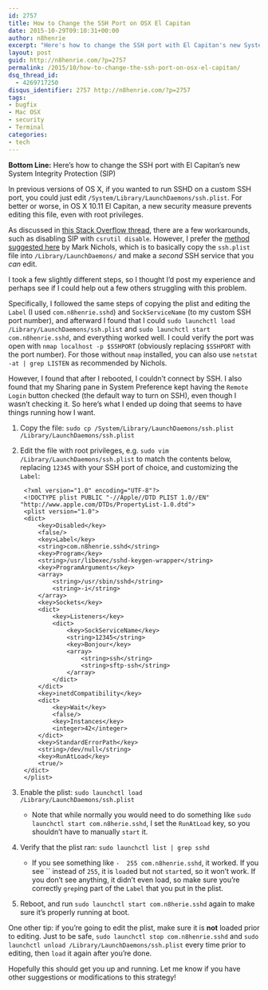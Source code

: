 ```yaml
---
id: 2757
title: How to Change the SSH Port on OSX El Capitan
date: 2015-10-29T09:10:31+00:00
author: n8henrie
excerpt: "Here's how to change the SSH port with El Capitan's new System Integrity Protection (SIP)."
layout: post
guid: http://n8henrie.com/?p=2757
permalink: /2015/10/how-to-change-the-ssh-port-on-osx-el-capitan/
dsq_thread_id:
  - 4269717250
disqus_identifier: 2757 http://n8henrie.com/?p=2757
tags:
- bugfix
- Mac OSX
- security
- Terminal
categories:
- tech
---
```

**Bottom Line:** Here’s how to change the SSH port with El Capitan’s new System Integrity Protection (SIP)<!--more-->

In previous versions of OS X, if you wanted to run SSHD on a custom SSH port, you could just edit `/System/Library/LaunchDaemons/ssh.plist`. For better or worse, in OS X 10.11 El Capitan, a new security measure prevents editing this file, even with root privileges.

As discussed in <a href="http://stackoverflow.com/questions/30768087/restricted-folder-files-in-os-x-el-capitan" target="_blank">this Stack Overflow thread</a>, there are a few workarounds, such as disabling SIP with `csrutil disable`. However, I prefer the <a href="http://zanshin.net/2015/10/01/change-sshd-port-on-mac-os-x-el-capitan/" target="_blank">method suggested here</a> by Mark Nichols, which is to basically copy the `ssh.plist` file into `/Library/LaunchDaemons/` and make a _second_ SSH service that you _can_ edit.

I took a few slightly different steps, so I thought I’d post my experience and perhaps see if I could help out a few others struggling with this problem.

Specifically, I followed the same steps of copying the plist and editing the `Label` (I used `com.n8henrie.sshd`) and `SockServiceName` (to my custom SSH port number), and afterward I found that I could `sudo launchctl load /Library/LaunchDaemons/ssh.plist` and `sudo launchctl start com.n8henrie.sshd`, and everything worked well. I could verify the port was open with `nmap localhost -p $SSHPORT` (obviously replacing `$SSHPORT` with the port number). For those without `nmap` installed, you can also use `netstat -at | grep LISTEN` as recommended by Nichols.

However, I found that after I rebooted, I couldn’t connect by SSH. I also found that my Sharing pane in System Preference kept having the `Remote Login` button checked (the default way to turn on SSH), even though I wasn’t checking it. So here’s what I ended up doing that seems to have things running how I want.

1. Copy the file: `sudo cp /System/Library/LaunchDaemons/ssh.plist /Library/LaunchDaemons/ssh.plist`
1. Edit the file with root privileges, e.g. `sudo vim /Library/LaunchDaemons/ssh.plist` to match the contents below, replacing `12345` with your SSH port of choice, and customizing the `Label`:

        <?xml version="1.0" encoding="UTF-8"?>
        <!DOCTYPE plist PUBLIC "-//Apple//DTD PLIST 1.0//EN" "http://www.apple.com/DTDs/PropertyList-1.0.dtd">
        <plist version="1.0">
        <dict>
            <key>Disabled</key>
            <false/>
            <key>Label</key>
            <string>com.n8henrie.sshd</string>
            <key>Program</key>
            <string>/usr/libexec/sshd-keygen-wrapper</string>
            <key>ProgramArguments</key>
            <array>
                <string>/usr/sbin/sshd</string>
                <string>-i</string>
            </array>
            <key>Sockets</key>
            <dict>
                <key>Listeners</key>
                <dict>
                    <key>SockServiceName</key>
                    <string>12345</string>
                    <key>Bonjour</key>
                    <array>
                        <string>ssh</string>
                        <string>sftp-ssh</string>
                    </array>
                </dict>
            </dict>
            <key>inetdCompatibility</key>
            <dict>
                <key>Wait</key>
                <false/>
                <key>Instances</key>
                <integer>42</integer>
            </dict>
            <key>StandardErrorPath</key>
            <string>/dev/null</string>
            <key>RunAtLoad</key>
            <true/>
        </dict>
        </plist>

1. Enable the plist: `sudo launchctl load /Library/LaunchDaemons/ssh.plist`
    * Note that while normally you would need to do something like `sudo launchctl start com.n8herie.sshd`, I set the `RunAtLoad` key, so you shouldn’t have to manually `start` it.
1. Verify that the plist ran: `sudo launchctl list | grep sshd`
    * If you see something like `-  255 com.n8henrie.sshd`, it worked. If you see `` instead of `255`, it is `load`ed but not `start`ed, so it won’t work. If you don’t see anything, it didn’t even load, so make sure you’re correctly `grep`ing part of the `Label` that you put in the plist.
1. Reboot, and run `sudo launchctl start com.n8herie.sshd` again to make sure it’s properly running at boot.

One other tip: if you’re going to edit the plist, make sure it is **not** loaded prior to editing. Just to be safe, `sudo launchctl stop com.n8henrie.sshd` and `sudo launchctl unload /Library/LaunchDaemons/ssh.plist` every time prior to editing, then `load` it again after you’re done.

Hopefully this should get you up and running. Let me know if you have other suggestions or modifications to this strategy!
